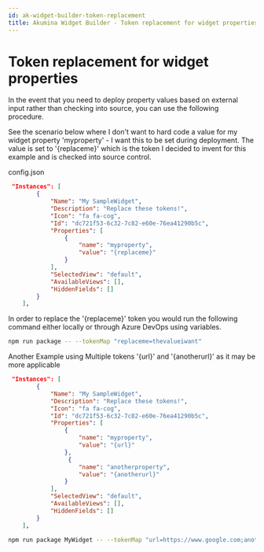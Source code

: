 ```yaml
---
id: ak-widget-builder-token-replacement
title: Akumina Widget Builder - Token replacement for widget properties
---
```


# Token replacement for widget properties

In the event that you need to deploy property values based on external input rather than checking into source, you can use the following procedure. 

See the scenario below where I don't want to hard code a value for my widget property 'myproperty' - I want this to be set during deployment.  The value is set to '{replaceme}' which is the token I decided to invent for this example and is checked into source control.

config.json
```json
 "Instances": [
        {
            "Name": "My SampleWidget",
            "Description": "Replace these tokens!",
            "Icon": "fa fa-cog",
            "Id": "dc721f53-6c32-7c82-e60e-76ea41290b5c",
            "Properties": [
                {
                    "name": "myproperty",
                    "value": "{replaceme}"
                }
            ],
            "SelectedView": "default",
            "AvailableViews": [],
            "HiddenFields": []
        }
    ],
```

In order to replace the '{replaceme}' token you would run the following command either locally or through Azure DevOps using variables.

```bash
npm run package -- --tokenMap "replaceme=thevalueiwant" 
```

Another Example using Multiple tokens '{url}' and '{anotherurl}' as it may be more applicable
```json
 "Instances": [
        {
            "Name": "My SampleWidget",
            "Description": "Replace these tokens!",
            "Icon": "fa fa-cog",
            "Id": "dc721f53-6c32-7c82-e60e-76ea41290b5c",
            "Properties": [
                {
                    "name": "myproperty",
                    "value": "{url}"
                },
                 {
                    "name": "anotherproperty",
                    "value": "{anotherurl}"
                }
            ],
            "SelectedView": "default",
            "AvailableViews": [],
            "HiddenFields": []
        }
    ],
```
```bash
npm run package MyWidget -- --tokenMap "url=https://www.google.com;anotherurl=https://www.bing.com"   
```



